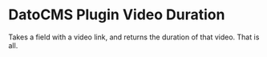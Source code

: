 # DatoCMS Plugin Video Duration

Takes a field with a video link, and returns the duration of that video. That is all.
